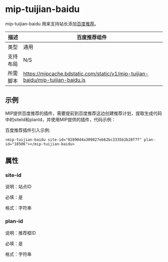 # mip-tuijian-baidu

mip-tuijian-baidu 用来支持站长添加[百度推荐](http://tuijian.baidu.com)。

描述|百度推荐组件
----|----
类型| 通用
支持布局|N/S
所需脚本|https://mipcache.bdstatic.com/static/v1/mip-tuijian-baidu/mip-tuijian-baidu.js

## 示例

MIP提供百度推荐的插件，需要提前到百度推荐这边创建推荐计划，提取生成代码中的siteId和planId，并使用MIP提供的插件，代码示例：


百度推荐插件引入示例:

```
<mip-tuijian-baidu site-id="02890d4a309827eb62bc3335b2b28f7f" plan-id="18506"></mip-tuijian-baidu>

```


## 属性

### site-id

说明：站点ID

必填：是

格式：字符串


### plan-id

说明：推荐框ID

必填：是

格式：字符串
